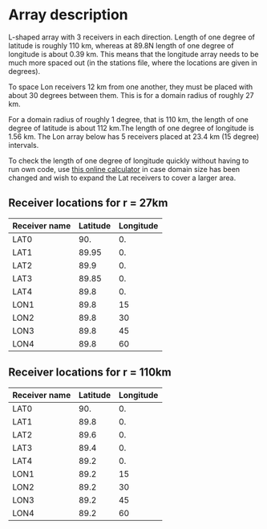 
# Array description

L-shaped array with 3 receivers in each direction.
Length of one degree of latitude is roughly 110 km,
whereas at 89.8N length of one degree of longitude
is about 0.39 km. This means that the longitude array
needs to be much more spaced out (in the stations file,
where the locations are given in degrees).

To space Lon receivers 12 km from one another, they
must be placed with about 30 degrees between them.
This is for a domain radius of roughly 27 km.

For a domain radius of roughly 1 degree, that is
110 km, the length of one degree of latitude is
about 112 km.The length of one degree of longitude
is 1.56 km. The Lon array below has 5 receivers placed
at 23.4 km (15 degree) intervals.

To check the length of one degree of longitude quickly
without having to run own code, use
[this online calculator](http://www.csgnetwork.com/degreelenllavcalc.html)
in case domain size has been changed and wish to expand
the Lat receivers to cover a larger area.

## Receiver locations for r = 27km

|Receiver name|Latitude   |Longitude   |
|-------------|-----------|------------|
|LAT0         |90.        |0.          |
|LAT1         |89.95      |0.          |
|LAT2         |89.9       |0.          |
|LAT3         |89.85      |0.          |
|LAT4         |89.8       |0.          |
|LON1         |89.8       |15          |
|LON2         |89.8       |30          |
|LON3         |89.8       |45          |
|LON4         |89.8       |60          |

## Receiver locations for r = 110km

|Receiver name|Latitude   |Longitude   |
|-------------|-----------|------------|
|LAT0         |90.        |0.          |
|LAT1         |89.8       |0.          |
|LAT2         |89.6       |0.          |
|LAT3         |89.4       |0.          |
|LAT4         |89.2       |0.          |
|LON1         |89.2       |15          |
|LON2         |89.2       |30          |
|LON3         |89.2       |45          |
|LON4         |89.2       |60          |
